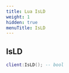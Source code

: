 ```yaml
---
title: Lua IsLD
weight: 1
hidden: true
menuTitle: IsLD
---
```

## IsLD
```lua
client:IsLD(); -- bool
```
